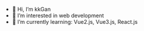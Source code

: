 - 👋 Hi, I’m kkGan
- 👀 I’m interested in web development
- 🌱 I’m currently learning: Vue2.js, Vue3.js, React.js


<!---
kkgan02/kkgan02 is a ✨ special ✨ repository because its `README.md` (this file) appears on your GitHub profile.
You can click the Preview link to take a look at your changes.
--->
